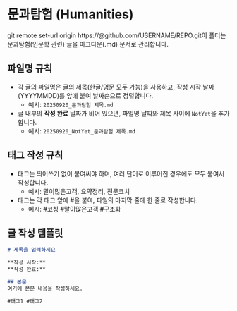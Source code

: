 # 문과탐험 (Humanities)


git remote set-url origin https://<TOKEN>@github.com/USERNAME/REPO.git이 폴더는 문과탐험(인문학 관련) 글을 마크다운(.md) 문서로 관리합니다.


## 파일명 규칙

- 각 글의 파일명은 글의 제목(한글/영문 모두 가능)을 사용하고, 작성 시작 날짜(YYYYMMDD)를 앞에 붙여 날짜순으로 정렬합니다.
	- 예시: `20250920_문과탐험 제목.md`
- 글 내부의 **작성 완료** 날짜가 비어 있으면, 파일명 날짜와 제목 사이에 `NotYet`을 추가합니다.
	- 예시: `20250920_NotYet_문과탐험 제목.md`



## 태그 작성 규칙

- 태그는 띄어쓰기 없이 붙여써야 하며, 여러 단어로 이루어진 경우에도 모두 붙여서 작성합니다.
	- 예시: 말이많은고객, 요약정리, 전문코치
- 태그는 각 태그 앞에 #을 붙여, 파일의 마지막 줄에 한 줄로 작성합니다.
	- 예시: #코칭 #말이많은고객 #구조화

## 글 작성 템플릿

```markdown
# 제목을 입력하세요

**작성 시작:** 
**작성 완료:** 

## 본문
여기에 본문 내용을 작성하세요.

#태그1 #태그2
```
